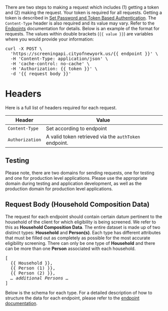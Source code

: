 There are two steps to making a request which includes (1) getting a token and (2) making the request. Your token is required for all requests. Getting a token is described in [Set Password and Token Based Authentication](set-password-and-token-based-authentication). The `Content-Type` header is also required and its value may vary. Refer to the [Endpoints](endpoints) documentation for details. Below is an example of the format for requests. The values within double brackets (`{{ value }}`) are variables where you would provide your information:

<div class="code-block"><pre>
curl -X POST \
  'https://screeningapi.cityofnewyork.us/{{ endpoint }}' \
  -H 'Content-Type: application/json' \
  -H 'cache-control: no-cache' \
  -H 'Authorization: {{ token }}' \
  -d '{{ request body }}'</pre></div>

# Headers

Here is a full list of headers required for each request.

| Header | Value |
|--------|-------|
| <code class="whitespace-no-wrap h5">Content-Type</code>  | Set according to endpoint |
| <code class="whitespace-no-wrap h5">Authorization</code> | A valid token retrieved via the <code class='code'>authToken</code> endpoint. |

## Testing

Please note, there are two domains for sending requests, one for testing and one for production level applications. Please use the appropriate domain during testing and application development, as well as the production domain for production level applications.

## Request Body (Household Composition Data)

The request for each endpoint should contain certain datum pertinent to the household of the client for which eligibility is being screened. We refer to this as **Household Composition Data**. The entire dataset is made up of two distinct types: **Household** and **Person(s)**. Each type has different attributes that must be filled out as completely as possible for the most accurate eligibility screening. There can only be one type of **Household** and there can be more than one **Person** associated with each household.

<div class="code-block"><pre>
[
  {{ Household }},
  {{ Person (1) }},
  {{ Person (2) }},
  <em>… additional Persons …</em>
]</pre></div>

Below is the schema for each type. For a detailed description of how to structure the data for each endpoint, please refer to the [endpoint documentation](endpoints).